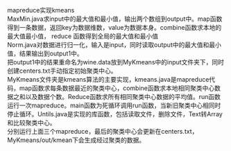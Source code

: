 mapreduce实现kmeans    
MaxMin.java求input中的最大值和最小值，输出两个数组到output中。map函数得到一条数据，返回key为数据维数，value为数据本身。combine函数求本地的最大值最小值， reduce 函数得到全局的最大值和最小值    
Norm.java对数据进行归一化，输入是input，同时读取output中的最大值和最小值，结果输出到output1中。    
把output1中的结果重命名为wine.data放到MyKmeans中的input文件夹下，同时创建centers.txt手动指定初始聚类中心。    
MyKmeans文件夹是kmeans算法的主要实现，kmeans.java是mapreduce代码，map函数求每条数据最近的聚类中心，combine函数求本地相同聚类中心数据之和以及数据个数。Reduce函数求所有相同聚类中心数据的平均值。run函数运行一次mapreduce。main函数为死循环调用run函数，当新旧聚类中心相同时停止循环。Untils.java是实现的库函数，包括读取文件，删除文件，Text转Array和比较聚类中心。    
分别运行上面三个mapreduce，最后的聚类中心会更新在centers.txt，MyKmeans/out/kmean下会生成经过聚类的数据。
